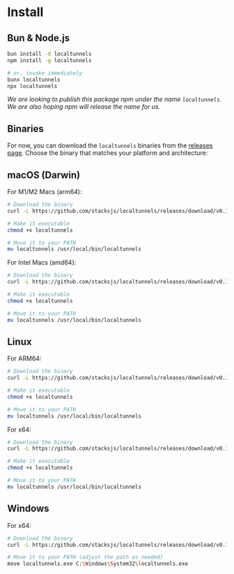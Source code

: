# Install

## Bun & Node.js

```bash
bun install -d localtunnels
npm install -g localtunnels

# or, invoke immediately
bunx localtunnels
npx localtunnels
```

_We are looking to publish this package npm under the name `localtunnels`. We are also hoping npm will release the name for us._

## Binaries

For now, you can download the `localtunnels` binaries from the [releases page](https://github.com/stacksjs/localtunnels/releases/tag/v0.1.1). Choose the binary that matches your platform and architecture:

## macOS (Darwin)

For M1/M2 Macs (arm64):

```bash
# Download the binary
curl -L https://github.com/stacksjs/localtunnels/releases/download/v0.10.0/lpx-darwin-arm64 -o localtunnels

# Make it executable
chmod +x localtunnels

# Move it to your PATH
mv localtunnels /usr/local/bin/localtunnels
```

For Intel Macs (amd64):

```bash
# Download the binary
curl -L https://github.com/stacksjs/localtunnels/releases/download/v0.10.0/lpx-darwin-x64 -o localtunnels

# Make it executable
chmod +x localtunnels

# Move it to your PATH
mv localtunnels /usr/local/bin/localtunnels
```

## Linux

For ARM64:

```bash
# Download the binary
curl -L https://github.com/stacksjs/localtunnels/releases/download/v0.10.0/lpx-linux-arm64 -o localtunnels

# Make it executable
chmod +x localtunnels

# Move it to your PATH
mv localtunnels /usr/local/bin/localtunnels
```

For x64:

```bash
# Download the binary
curl -L https://github.com/stacksjs/localtunnels/releases/download/v0.10.0/lpx-linux-x64 -o localtunnels

# Make it executable
chmod +x localtunnels

# Move it to your PATH
mv localtunnels /usr/local/bin/localtunnels
```

## Windows

For x64:

```bash
# Download the binary
curl -L https://github.com/stacksjs/localtunnels/releases/download/v0.10.0/lpx-windows-x64.exe -o localtunnels.exe

# Move it to your PATH (adjust the path as needed)
move localtunnels.exe C:\Windows\System32\localtunnels.exe
```

<!-- _Alternatively, you can install:_
```bash
brew install localtunnels # wip
pkgx install localtunnels # wip
``` -->

